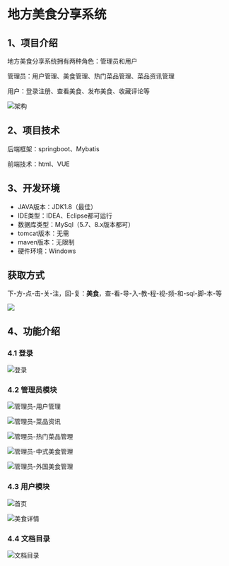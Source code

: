 # 地方美食分享系统



## 1、项目介绍

地方美食分享系统拥有两种角色：管理员和用户

管理员：用户管理、美食管理、热门菜品管理、菜品资讯管理

用户：登录注册、查看美食、发布美食、收藏评论等

![架构](https://www.codeshop.fun/Typora-Images/202402171707477.jpg)

## 2、项目技术

后端框架：springboot、Mybatis

前端技术：html、VUE

## 3、开发环境

- JAVA版本：JDK1.8（最佳）
- IDE类型：IDEA、Eclipse都可运行
- 数据库类型：MySql（5.7、8.x版本都可） 
- tomcat版本：无需
- maven版本：无限制
- 硬件环境：Windows

## 获取方式
下-方-点-击-关-注，回-复：**美食**，查-看-导-入-教-程-视-频-和-sql-脚-本-等

 ![](https://www.codeshop.fun/Typora-Images/202205281253739.png)
## 4、功能介绍

### 4.1 登录

![登录](https://www.codeshop.fun/Typora-Images/202402171707333.jpg)

### 4.2 管理员模块

![管理员-用户管理](https://www.codeshop.fun/Typora-Images/202402171708106.jpg)

![管理员-菜品资讯](https://www.codeshop.fun/Typora-Images/202402171708134.jpg)

![管理员-热门菜品管理](https://www.codeshop.fun/Typora-Images/202402171708156.jpg)

![管理员-中式美食管理](https://www.codeshop.fun/Typora-Images/202402171708175.jpg)

![管理员-外国美食管理](https://www.codeshop.fun/Typora-Images/202402171708193.jpg)

### 4.3 用户模块

![首页](https://www.codeshop.fun/Typora-Images/202402171708322.jpg)

![美食详情](https://www.codeshop.fun/Typora-Images/202402171708950.jpg)

### 4.4 文档目录

![文档目录](https://www.codeshop.fun/Typora-Images/202402171707524.jpg)





